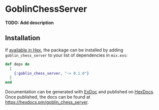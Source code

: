 # GoblinChessServer

**TODO: Add description**

## Installation

If [available in Hex](https://hex.pm/docs/publish), the package can be installed
by adding `goblin_chess_server` to your list of dependencies in `mix.exs`:

```elixir
def deps do
  [
    {:goblin_chess_server, "~> 0.1.0"}
  ]
end
```

Documentation can be generated with [ExDoc](https://github.com/elixir-lang/ex_doc)
and published on [HexDocs](https://hexdocs.pm). Once published, the docs can
be found at <https://hexdocs.pm/goblin_chess_server>.

